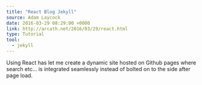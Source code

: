 ```yaml
---
title: "React Blog Jekyll"
source: Adam Laycock
date: 2016-03-29 08:29:00 +0000
link: http://arcath.net/2016/03/29/react.html
type: Tutorial
tool:
  - jekyll
---
```

Using React has let me create a dynamic site hosted on Github pages where search etc… is integrated seamlessly instead of bolted on to the side after page load.





